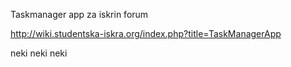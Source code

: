 Taskmanager app za iskrin forum

http://wiki.studentska-iskra.org/index.php?title=TaskManagerApp

neki neki neki
